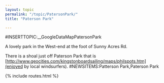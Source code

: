 ```yaml
---
layout: topic
permalink: "/topic/PatersonPark/"
title: "Paterson Park"

---
```



<div class="floatright" style="width:600px;">
#INSERTTOPIC:__GoogleDataMapPatersonPark
</div>

A lovely park in the West-end at the foot of Sunny Acres Rd.

There is a shoal just off Paterson Park that is [http://www.geocities.com/kingstonboardsailing/maps/philspots.htm](enjoyed by local windsurfers).
#NEWSITEMS:Patterson Park,Paterson Park

{% include routes.html %}
